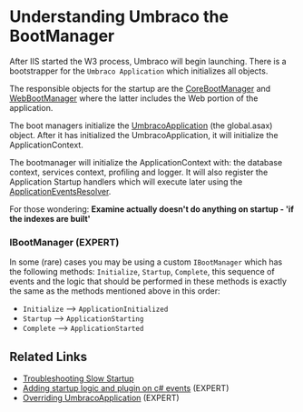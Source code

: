 # Understanding Umbraco the BootManager

After IIS started the W3 process, Umbraco will begin launching.  There is a bootstrapper for the `Umbraco Application` which initializes all objects.

The responsible objects for the startup are the [CoreBootManager](../../apidocs/csharp/api/Umbraco.Core.CoreBootManager.html) and [WebBootManager](apidocs/csharp/api/Umbraco.Web.WebBootManager.html) where the latter includes the Web portion of the application.

The boot managers initialize the [UmbracoApplication](apidocs/csharp/api/Umbraco.Web.UmbracoApplication.html) (the global.asax) object.  After it has initialized the UmbracoApplication, it will initialize the ApplicationContext.  

The bootmanager will initialize the ApplicationContext with: the database context, services context, profiling and logger. It will also register the Application Startup handlers which will execute later using the [ApplicationEventsResolver](https://our.umbraco.com/apidocs/csharp/api/Umbraco.Core.ObjectResolution.ApplicationEventsResolver.html).

For those wondering: **Examine actually doesn't do anything on startup - 'if the indexes are built'**

### IBootManager (EXPERT)

In some (rare) cases you may be using a custom `IBootManager` which has the following methods: `Initialize`, `Startup`, `Complete`, this sequence of events and the logic that should be performed in these methods is exactly the same as the methods mentioned above in this order: 
* `Initialize` --> `ApplicationInitialized`
* `Startup` --> `ApplicationStarting`
* `Complete` --> `ApplicationStarted`

## Related Links
* [Troubleshooting Slow Startup](Troubleshooting-Slow-Startup.md)
* [Adding startup logic and plugin on c# events](Application-Startup.md) (EXPERT)
* [Overriding UmbracoApplication](Extending-UmbracoApplication.md) (EXPERT)
